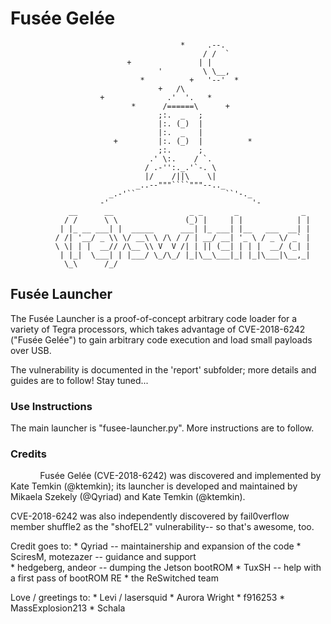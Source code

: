 # Fusée Gelée

```
                                      *     .--.
                                           / /  `
                          +               | |
                                 '         \ \__,
                             *          +   '--'  *
                                 +   /\
                    +              .'  '.   *
                           *      /======\      +
                                 ;:.  _   ;
                                 |:. (_)  |
                                 |:.  _   |
                       +         |:. (_)  |          *
                                 ;:.      ;
                               .' \:.    / `.
                              / .-'':._.'`-. \
                              |/    /||\    \|
                            _..--"""````"""--.._
                      _.-'``                    ``'-._
                    -'                                '-
             __      __                 _ _       _              _
            / /      \ \               (_) |     | |            | |
           | |_ __ ___| |  _____      ___| |_ ___| |__   ___  __| |
          / /| '__/ _ \\ \/ __\ \ /\ / / | __/ __| '_ \ / _ \/ _` |
          \ \| | |  __// /\__ \\ V  V /| | || (__| | | |  __/ (_| |
           | |_|  \___| | |___/ \_/\_/ |_|\__\___|_| |_|\___|\__,_|
            \_\      /_/
```

## Fusée Launcher

The Fusée Launcher is a proof-of-concept arbitrary code loader for a variety
of Tegra processors, which takes advantage of CVE-2018-6242 ("Fusée Gelée")
to gain arbitrary code execution and load small payloads over USB.

The vulnerability is documented in the 'report' subfolder; more details and
guides are to follow! Stay tuned...

### Use Instructions

The main launcher is "fusee-launcher.py". More instructions are to follow.

### Credits
            
Fusée Gelée (CVE-2018-6242) was discovered and implemented by Kate Temkin (@ktemkin);
its launcher is developed and maintained by Mikaela Szekely (@Qyriad) and Kate Temkin (@ktemkin).

CVE-2018-6242 was also independently discovered by fail0verflow member 
shuffle2 as the "shofEL2" vulnerability-- so that's awesome, too.

Credit goes to:
    * Qyriad -- maintainership and expansion of the code
    * SciresM, motezazer -- guidance and support  
    * hedgeberg, andeor  -- dumping the Jetson bootROM
    * TuxSH -- help with a first pass of bootROM RE
    * the ReSwitched team

Love / greetings to:
    * Levi / lasersquid
    * Aurora Wright
    * f916253
    * MassExplosion213 
    * Schala
